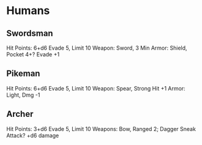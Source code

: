 # Humans

## Swordsman

Hit Points: 6+d6
Evade 5, Limit 10
Weapon: Sword, 3 Min
Armor: Shield, Pocket 4+? Evade +1

## Pikeman

Hit Points: 6+d6
Evade 5, Limit 10
Weapon: Spear, Strong Hit +1
Armor: Light, Dmg -1

## Archer

Hit Points: 3+d6
Evade 5, Limit 10
Weapons: Bow, Ranged 2; Dagger Sneak Attack? +d6 damage
